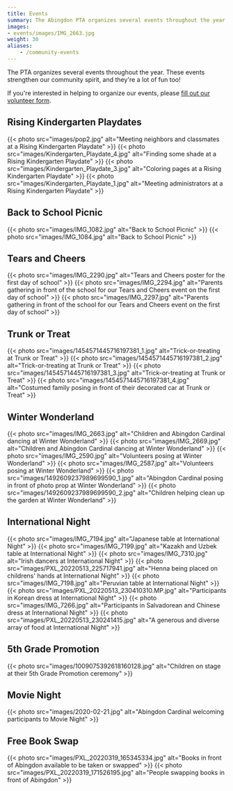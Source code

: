 ```yaml
---
title: Events
summary: The Abingdon PTA organizes several events throughout the year.
images:
- events/images/IMG_2663.jpg
weight: 30
aliases:
    - /community-events
---
```


The PTA organizes several events throughout the year. These events strengthen our community spirit, and they're a lot of fun too!

If you're interested in helping to organize our events, please [fill out our volunteer form](https://docs.google.com/forms/d/e/1FAIpQLSf50HFDkNfDxP5VfE2LzsxKbUPZdmRGQTeNEUhXkU_qLCLWZQ/viewform?usp=sf_link).

## Rising Kindergarten Playdates

{{< photo src="images/pop2.jpg" alt="Meeting neighbors and classmates at a Rising Kindergarten Playdate" >}}
{{< photo src="images/Kindergarten_Playdate_4.jpg" alt="Finding some shade at a Rising Kindergarten Playdate" >}}
{{< photo src="images/Kindergarten_Playdate_3.jpg" alt="Coloring pages at a Rising Kindergarten Playdate" >}}
{{< photo src="images/Kindergarten_Playdate_1.jpg" alt="Meeting administrators at a Rising Kindergarten Playdate" >}}

## Back to School Picnic

{{< photo src="images/IMG_1082.jpg" alt="Back to School Picnic" >}}
{{< photo src="images/IMG_1084.jpg" alt="Back to School Picnic" >}}

## Tears and Cheers

{{< photo src="images/IMG_2290.jpg" alt="Tears and Cheers poster for the first day of school" >}}
{{< photo src="images/IMG_2294.jpg" alt="Parents gathering in front of the school for our Tears and Cheers event on the first day of school" >}}
{{< photo src="images/IMG_2297.jpg" alt="Parents gathering in front of the school for our Tears and Cheers event on the first day of school" >}}

## Trunk or Treat

{{< photo src="images/1454571445716197381_1.jpg" alt="Trick-or-treating at Trunk or Treat" >}}
{{< photo src="images/1454571445716197381_2.jpg" alt="Trick-or-treating at Trunk or Treat" >}}
{{< photo src="images/1454571445716197381_3.jpg" alt="Trick-or-treating at Trunk or Treat" >}}
{{< photo src="images/1454571445716197381_4.jpg" alt="Costumed family posing in front of their decorated car at Trunk or Treat" >}}

## Winter Wonderland

{{< photo src="images/IMG_2663.jpg" alt="Children and Abingdon Cardinal dancing at Winter Wonderland" >}}
{{< photo src="images/IMG_2669.jpg" alt="Children and Abingdon Cardinal dancing at Winter Wonderland" >}}
{{< photo src="images/IMG_2590.jpg" alt="Volunteers posing at Winter Wonderland" >}}
{{< photo src="images/IMG_2587.jpg" alt="Volunteers posing at Winter Wonderland" >}}
{{< photo src="images/1492609237989699590_1.jpg" alt="Abingdon Cardinal posing in front of photo prop at Winter Wonderland" >}}
{{< photo src="images/1492609237989699590_2.jpg" alt="Children helping clean up the garden at Winter Wonderland" >}}

## International Night

{{< photo src="images/IMG_7194.jpg" alt="Japanese table at International Night" >}}
{{< photo src="images/IMG_7199.jpg" alt="Kazakh and Uzbek table at International Night" >}}
{{< photo src="images/IMG_7310.jpg" alt="Irish dancers at International Night" >}}
{{< photo src="images/PXL_20220513_225717941.jpg" alt="Henna being placed on childrens' hands at International Night" >}}
{{< photo src="images/IMG_7198.jpg" alt="Peruvian table at International Night" >}}
{{< photo src="images/PXL_20220513_230410310.MP.jpg" alt="Participants in Korean dress at International Night" >}}
{{< photo src="images/IMG_7266.jpg" alt="Participants in Salvadorean and Chinese dress at International Night" >}}
{{< photo src="images/PXL_20220513_230241415.jpg" alt="A generous and diverse array of food at International Night" >}}

## 5th Grade Promotion

{{< photo src="images/1009075392618160128.jpg" alt="Children on stage at their 5th Grade Promotion ceremony" >}}

## Movie Night

{{< photo src="images/2020-02-21.jpg" alt="Abingdon Cardinal welcoming participants to Movie Night" >}}

## Free Book Swap

{{< photo src="images/PXL_20220319_165345334.jpg" alt="Books in front of Abingdon available to be taken or swapped" >}}
{{< photo src="images/PXL_20220319_171526195.jpg" alt="People swapping books in front of Abingdon" >}}